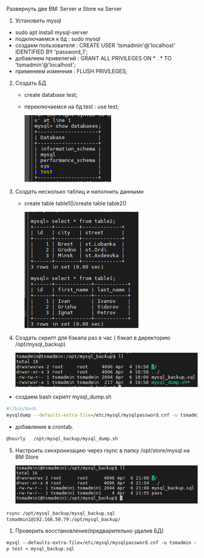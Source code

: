 Развернуть две ВМ: Server и Store
на Server
1) Установить mysql
 - sudo apt install mysql-server
 - подключаемся к бд : sudo mysql
 - создаем пользователя : CREATE USER 'tsmadmin'@'localhost' IDENTIFIED BY 'password_1';
 - добавляем привелегий : GRANT ALL PRIVILEGES ON * . * TO 'tsmadmin'@'localhost';
 - применяем изменния : FLUSH PRIVILEGES;

2) Создать БД
   - create database test;
   - переключаемся на бд test : use test;
  
     ![](/2.png)
3) Создать несколько таблиц и наполнить данными
	- create table table1()/create table table2()
  
      ![](/3.png)
4) Создать скрипт для бэкапа раз в час ( бэкап в директорию /opt/mysql_backup)
   
     ![](/4.png)
    
 - создаем bash  скрипт mysql_dump.sh
```bash
#!/bin/bash
mysqldump --defaults-extra-file=/etc/mysql/mysqlpassword.cnf -u tsmadmin  test > /opt/mysql_backup/mysql_backup.sql
```
 - добавление в crontab.
```bash
@hourly   /opt/mysql_backup/mysql_dump.sh
```
5) Настроить синхронизацию через rsync в папку /opt/store/mysql на ВМ Store
   
     ![](/5.png)
```console
rsync /opt/mysql_backup/mysql_backup.sql  tsmadmin1@192.168.50.79:/opt/mysql_backup/ 
```

1) Проверить восстановление(предварительно удалив БД)
```console
mysql --defaults-extra-file=/etc/mysql/mysqlpassword.cnf -u tsmadmin -p test < mysql_backup.sql
```

